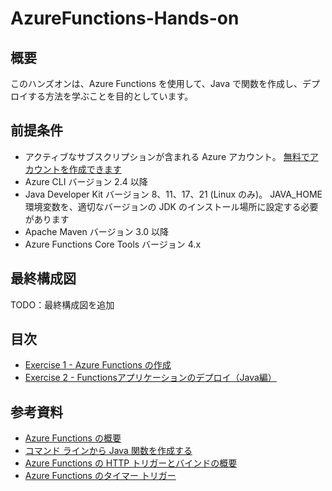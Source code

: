 # AzureFunctions-Hands-on

## 概要

このハンズオンは、Azure Functions を使用して、Java で関数を作成し、デプロイする方法を学ぶことを目的としています。

## 前提条件

- アクティブなサブスクリプションが含まれる Azure アカウント。 [無料でアカウントを作成できます](https://azure.microsoft.com/free/?ref=microsoft.com&utm_source=microsoft.com&utm_medium=docs&utm_campaign=visualstudio)
- Azure CLI バージョン 2.4 以降
- Java Developer Kit バージョン 8、11、17、21 (Linux のみ)。 JAVA_HOME 環境変数を、適切なバージョンの JDK のインストール場所に設定する必要があります
- Apache Maven バージョン 3.0 以降
- Azure Functions Core Tools バージョン 4.x

## 最終構成図

TODO：最終構成図を追加

## 目次

- [Exercise 1 - Azure Functions の作成](./documents/Exercise%201.md)
- [Exercise 2 - Functionsアプリケーションのデプロイ（Java編）](./documents/Exercise%202.md)

## 参考資料

- [Azure Functions の概要](https://learn.microsoft.com/ja-jp/azure/azure-functions/functions-overview?pivots=programming-language-java) 
- [コマンド ラインから Java 関数を作成する](https://learn.microsoft.com/ja-jp/azure/azure-functions/create-first-function-cli-java?tabs=windows%2Cbash%2Cazure-cli%2Cbrowser) 
-  [Azure Functions の HTTP トリガーとバインドの概要](https://learn.microsoft.com/ja-jp/azure/azure-functions/functions-bindings-http-webhook?tabs=isolated-process%2Cfunctionsv2&pivots=programming-language-java) 
- [Azure Functions のタイマー トリガー](https://learn.microsoft.com/ja-jp/azure/azure-functions/functions-bindings-timer?tabs=python-v2%2Cisolated-process%2Cnodejs-v4&pivots=programming-language-java) 
